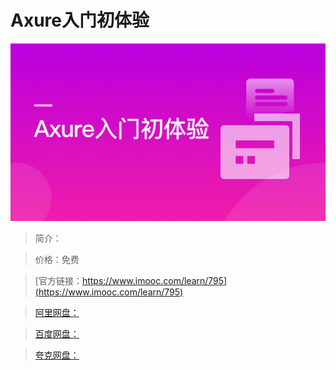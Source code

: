 # Axure入门初体验

![img](../../assets/5fe442f80001ebad05400304.jpg)

> 简介：

> 价格：免费

> [官方链接：https://www.imooc.com/learn/795](https://www.imooc.com/learn/795)

> [阿里网盘：]()

> [百度网盘：]()

> [夸克网盘：]()
